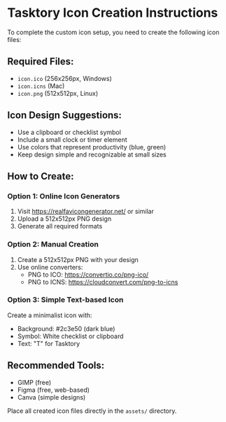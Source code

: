 # Tasktory Icon Creation Instructions

To complete the custom icon setup, you need to create the following icon files:

## Required Files:
- `icon.ico` (256x256px, Windows)
- `icon.icns` (Mac)
- `icon.png` (512x512px, Linux)

## Icon Design Suggestions:
- Use a clipboard or checklist symbol
- Include a small clock or timer element
- Use colors that represent productivity (blue, green)
- Keep design simple and recognizable at small sizes

## How to Create:

### Option 1: Online Icon Generators
1. Visit https://realfavicongenerator.net/ or similar
2. Upload a 512x512px PNG design
3. Generate all required formats

### Option 2: Manual Creation
1. Create a 512x512px PNG with your design
2. Use online converters:
   - PNG to ICO: https://convertio.co/png-ico/
   - PNG to ICNS: https://cloudconvert.com/png-to-icns

### Option 3: Simple Text-based Icon
Create a minimalist icon with:
- Background: #2c3e50 (dark blue)
- Symbol: White checklist or clipboard
- Text: "T" for Tasktory

## Recommended Tools:
- GIMP (free)
- Figma (free, web-based)
- Canva (simple designs)

Place all created icon files directly in the `assets/` directory.